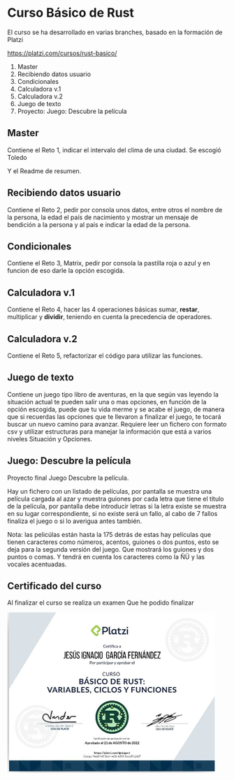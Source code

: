 # Curso Básico de Rust

El curso se ha desarrollado en varias branches, basado en la formación de Platzi

https://platzi.com/cursos/rust-basico/

1. Master
2. Recibiendo datos usuario
3. Condicionales
4. Calculadora v.1
5. Calculadora v.2
6. Juego de texto
7. Proyecto: Juego: Descubre la película

## Master

Contiene el Reto 1, indicar el intervalo del clima de una ciudad. Se escogió Toledo

Y el Readme de resumen.

## Recibiendo datos usuario

Contiene el Reto 2, pedir por consola unos datos, entre otros el nombre de la persona, la edad el país de nacimiento y mostrar un mensaje de bendición a la persona y al país e indicar la edad de la persona.

## Condicionales

Contiene el Reto 3, Matrix, pedir por consola la pastilla roja o azul y en funcion de eso darle la opción escogida.

## Calculadora v.1

Contiene el Reto 4, hacer las 4 operaciones básicas sumar, **restar**, multiplicar y **dividir**, teniendo en cuenta la precedencia de operadores.

## Calculadora v.2

Contiene el Reto 5, refactorizar el código para utilizar las funciones.

## Juego de texto

Contiene un juego tipo libro de aventuras, en la que según vas leyendo la situación actual te pueden salir una o mas opciones, en función de la opción escogida, puede que tu vida merme y se acabe el juego, de manera que si recuerdas las opciones que te llevaron a finalizar el juego, te tocará buscar un nuevo camino para avanzar.
Requiere leer un fichero con formato csv y utilizar estructuras para manejar la información que está a varios niveles Situación y Opciones.

## Juego: Descubre la película

Proyecto final
Juego Descubre la película.

Hay un fichero con un listado de películas, por pantalla se muestra una película cargada al azar y muestra guiones por cada letra que tiene el título de la película, por pantalla debe introducir letras si la letra existe se muestra en su lugar correspondiente, si no existe será un fallo, al cabo de 7 fallos finaliza el juego o si lo averigua antes también.

Nota: las pelicúlas están hasta la 175 detrás de estas hay películas que tienen caracteres como números, acentos, guiones o dos puntos, esto se deja para la segunda versión del juego. Que mostrará los guiones y dos puntos o comas. Y tendrá en cuenta los caracteres como la ÑÜ y las vocales acentuadas.

## Certificado del curso

Al finalizar el curso se realiza un examen
Que he podido finalizar

![Diploma](Diploma.png)
